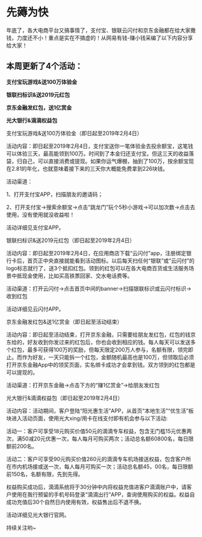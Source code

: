 # 先薅为快

 

年底了，各大电商平台又搞事情了，支付宝、银联云闪付和京东金融都在给大家撒钱，力度还不小！重点是实在不搞虚的！从网易有钱-赚小钱采编了以下内容分享给大家！



## **本周更新了4个活动：**

**支付宝玩游戏&送100万体验金**

**银联扫标识&送2019元红包**

**京东金融发红包，送1亿赏金**

**光大银行&滴滴权益包**



支付宝玩游戏&送100万体验金（即日起至2019年2月4日）

活动内容：即日起至2019年2月4日，支付宝送你一笔体验金去投余额宝，这笔钱可以体验三天，最高能领到100万。时间到了本金归还支付宝。但这三天的收益落袋，归自己，可以直接消费或提现。如果你运气爆棚，抽到了100万，按余额宝现在2.81的年化，也就意味着接下来的三天你大概能免费拿到226块钱。

活动渠道：

1、打开支付宝APP，扫描朋友的邀请码；

2、打开支付宝→搜索余额宝→点击“跳龙门”玩个5秒小游戏→可以加次数→点击去使用，没有使用就没收益啦！



活动详细见支付宝APP。





银联扫标识&送2019元红包（即日起至2019年2月4日）

活动内容：即日起至2019年2月4日，在应用商店下载“云闪付”app，注册绑定银行卡后，首页正中央直接就能看到活动图标。以后每天扫任何“银联”或“云闪付”的logo标志就行了，送3个抵扣红包。领到的红包可以在各大电商百货或生活服务场景中抵现金使用，比如买高铁票回家、交水电话费等。

活动渠道：打开云闪付→点击首页中间的banner→扫描银联标识或云闪付标识→收到红包



活动详细见云闪付APP。





京东金融发红包&送1亿赏金（即日起至活动结束）

活动内容：即日起至活动结束，打开京东金融，只需要给朋友发红包，红包的钱京东给的，好友收到你发过来的红包后，你也会收到相应的钱。每人每天可以发送多个红包，最多可获得100万的奖励，但每天限定200万人参与，名额有限，领完即止。而作为好友，一天只能拆一个红包，金额随机最高也是100万，但领取后必须打开京东金融App中的领奖页面，实名绑卡成功才会拿到钱。双方领到的红包都是可以提现的。

活动渠道：打开京东金融→点击下方的“赚1亿赏金”→给朋友发红包





光大银行&滴滴权益包（即日起至2019年2月4日）

活动内容：活动期间，客户登陆“阳光惠生活”APP，从首页“本地生活”“优生活”板块进入活动页面，使用光大xing/用卡在线支付即有机会参与以下活动:

活动一：客户可享受18元购买价值50元的滴滴专车权益，包含无门槛15元优惠两次，满50减20元优惠一次，每人每月可购买两次；活动总名额60800名，每日限额前200名。

活动二：客户可享受90元购买价值260元的滴滴专车机场接送权益，包含客户所在市内机场接或送一次，每人每月可购买一次；活动总名额45，00名，每日限额前150名，名额有限，先到先得。

权益购买成功后，滴滴系统将于30分钟中内将权益充值进客户滴滴账户中，请客户使用在我行预留的手机号码登录“滴滴出行”APP，查询使用购买的权益。权益自成功充值后30个自然日内使用有效，权益售出后不退不换。

活动详细见光大银行官网。

持续关注哟~

